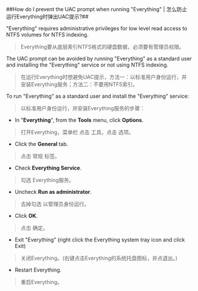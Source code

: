 ##How do I prevent the UAC prompt when running "Everything" | 怎么防止运行Everything时弹出UAC提示?##

"Everything" requires administrative privileges for low level read access to NTFS volumes for NTFS indexing.

> Everything要从底层索引NTFS格式的硬盘数据，必须要有管理员权限。

The UAC prompt can be avoided by running "Everything" as a standard user and installing the "Everything" service or not using NTFS indexing.

> 在运行Everything时想避免UAC提示，方法一：以标准用户身份运行，并安装Everything服务；方法二：不要用NTFS索引。


To run "Everything" as a standard user and install the "Everything" service:

> 以标准用户身份运行，并安装Everything服务的步骤：

- In "**Everything**", from the **Tools** menu, click **Options**.

> 打开Everything，菜单栏 点击 工具，点击 选项。

- Click the **General** tab.

> 点击 常规 标签。

- Check **Everything Service**.

> 勾选 Everything服务。

- Uncheck **Run as administrator**.

> 去掉勾选 以管理员身份运行。

- Click **OK**.

> 点击 确定。

- Exit "Everything" (right click the Everything system tray icon and click Exit)

> 关闭Everything。(右键点击Everything的系统托盘图标，并点退出。)

- Restart Everything.

> 重启Everything。